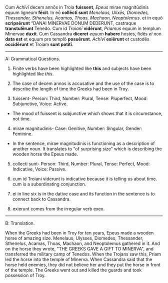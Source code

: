 Cum *Achīvī* decem annōs in Troia **fuissent**, *Epeus* mirae magnitūdinis equum ligneum **fēcit**. In eō **collēctī sunt** *Menelaus, Ulixēs, Diomedes, Thessander, Sthenelus, Acamas, Thoas, Machaon, Neoptolemus*. et in equō **scripsērunt** “DANAI MINERVAE DONUM DEDERUNT, castraque **transtulērunt** Tenedo. Cum id *Troianī* **vidērunt**, *Priamus* equum in templum Minervae **duxit**. Cum Cassandra **diceret** *equum* **habere** hostes, fidēs *eī* non **data est** et equum pro templō **posuērunt**. *Achīvī* **exiērunt** et custodēs **occidērunt** et Troiam **sunt potitī**.

---
A: Grammatical Questions.

1. Finite verbs have been highlighted like **this** and subjects have been highlighted like *this*.

2. The case of decem annos is accusative and the use of the case is to describe the length of time the Greeks had been in Troy.

3. fuissent- Person: Third, Number: Plural, Tense: Pluperfect, Mood: Subjunctive, Voice: Active. 
- The mood of fuissent is subjunctive which shows that it is circumstance, not time.

4. mirae magnitudinis- Case: Genitive, Number: Singular, Gender: Feminine.
- In the sentence, mirae magnitudinis is functioning as a description of another noun. It translates to "of surprising size" which is describing the wooden horse the Epeus made.

5. collecti sunt- Person: Third, Number: Plural, Tense: Perfect, Mood: Indicative, Voice: Passive.

6. cum id Troiani viderunt is indicative because it is telling us about time. cum is a subordinating conjunction.

7. ei in line six is in the dative case and its function in the sentence is to connect back to Cassandra.

8. exierunt comes from the irregular verb exeo.

---

B: Translation.

When the Greeks had been in Troy for ten years, Epeus made a wooden horse of amazing size. Menelaus, Ulysses, Diomedes, Thessander, Sthenelus, Acamas, Thoas, Machaon, and Neoptolemus gathered in it. And on the horse they wrote, "THE GREEKS GAVE A GIFT TO MINERVA", and transferred the military camp of Tenedos. When the Trojans saw this, Priam led the horse into the temple of Minerva. When Cassandra said that the horse held enemies, they did not believe her and they put the horse in front of the temple. The Greeks went out and killed the guards and took possession of Troy.
